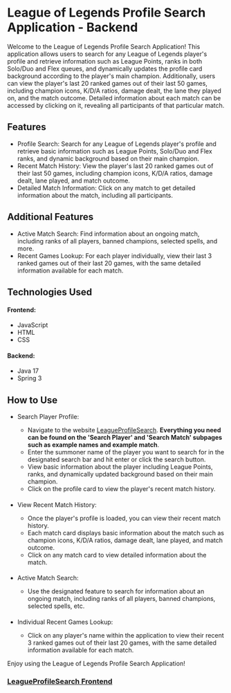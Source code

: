 # League of Legends Profile Search Application - Backend

Welcome to the League of Legends Profile Search Application! This application allows users to search for any League of
Legends player's profile and retrieve information such as League Points, ranks in both Solo/Duo and Flex queues, and
dynamically updates the profile card background according to the player's main champion. Additionally, users can view
the player's last 20 ranked games out of their last 50 games, including champion icons, K/D/A ratios, damage dealt, the
lane they played on, and the match outcome. Detailed information about each match can be accessed by clicking on it,
revealing all participants of that particular match.

## Features

- Profile Search: Search for any League of Legends player's profile and retrieve basic information such as League
  Points,
  Solo/Duo and Flex ranks, and dynamic background based on their main champion.
- Recent Match History: View the player's last 20 ranked games out of their last 50 games, including champion icons,
  K/D/A
  ratios, damage dealt, lane played, and match outcome.
- Detailed Match Information: Click on any match to get detailed information about the match, including all
  participants.

## Additional Features

- Active Match Search: Find information about an ongoing match, including ranks of all players, banned champions,
  selected
  spells, and more.
- Recent Games Lookup: For each player individually, view their last 3 ranked games out of their last 20 games, with the
  same detailed information available for each match.

## Technologies Used

#### Frontend:

- JavaScript
- HTML
- CSS

#### Backend:

- Java 17
- Spring 3

## How to Use

- Search Player Profile:
    - Navigate to the website [LeagueProfileSearch](https://kpodsiadlo7.github.io).
      <b>Everything you need can be found on the 'Search Player' and 'Search Match'
      subpages such as example names and example match</b>.
    - Enter the summoner name of the player you want to search for in the designated search bar and hit enter or click
      the
      search button.
    - View basic information about the player including League Points, ranks, and dynamically updated background based
      on
      their main champion.
    - Click on the profile card to view the player's recent match history.
  ####
- View Recent Match History:

    - Once the player's profile is loaded, you can view their recent match history.
    - Each match card displays basic information about the match such as champion icons, K/D/A ratios, damage dealt,
      lane
      played, and match outcome.
    - Click on any match card to view detailed information about the match.
  ####
- Active Match Search:
    - Use the designated feature to search for information about an ongoing match, including ranks of all players,
      banned
      champions, selected spells, etc.
  ####
- Individual Recent Games Lookup:

    - Click on any player's name within the application to view their recent 3 ranked games out of their last 20 games,
      with
      the same detailed information available for each match.

Enjoy using the League of Legends Profile Search Application!

### [LeagueProfileSearch Frontend](https://github.com/kpodsiadlo7/kpodsiadlo7.github.io)